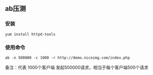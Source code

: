 ## ab压测

### 安装

```
yum install httpd-tools
```

### 使用命令

```
ab -n 500000 -c 1000 -r http://demo.nicoimg.com/index.php
```

备注：代表 1000个客户端 发起500000请求，相当于每个客户端500个请求
